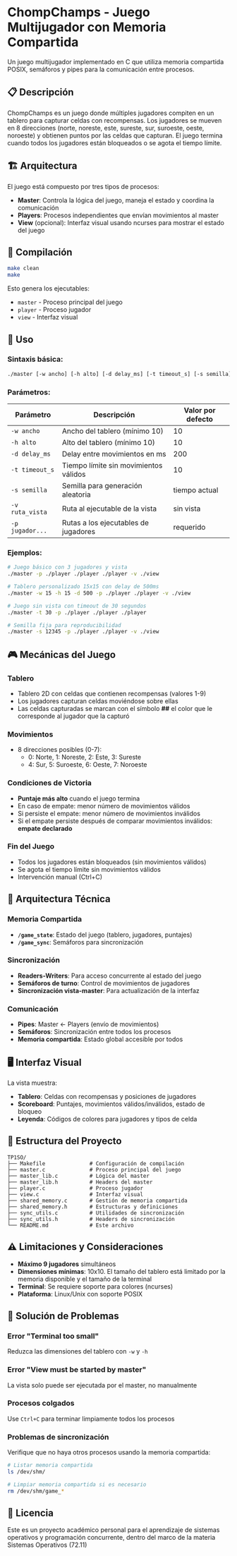 # ChompChamps - Juego Multijugador con Memoria Compartida

Un juego multijugador implementado en C que utiliza memoria compartida POSIX, semáforos y pipes para la comunicación entre procesos.

## 📋 Descripción

ChompChamps es un juego donde múltiples jugadores compiten en un tablero para capturar celdas con recompensas. Los jugadores se mueven en 8 direcciones (norte, noreste, este, sureste, sur, suroeste, oeste, noroeste) y obtienen puntos por las celdas que capturan. El juego termina cuando todos los jugadores están bloqueados o se agota el tiempo límite.

## 🏗️ Arquitectura

El juego está compuesto por tres tipos de procesos:

- **Master**: Controla la lógica del juego, maneja el estado y coordina la comunicación
- **Players**: Procesos independientes que envían movimientos al master
- **View** (opcional): Interfaz visual usando ncurses para mostrar el estado del juego

## 🚀 Compilación

```bash
make clean
make
```

Esto genera los ejecutables:
- `master` - Proceso principal del juego
- `player` - Proceso jugador
- `view` - Interfaz visual

## 📖 Uso

### Sintaxis básica:
```bash
./master [-w ancho] [-h alto] [-d delay_ms] [-t timeout_s] [-s semilla] [-v ./view] -p ./player [./player ...]
```

### Parámetros:

| Parámetro | Descripción | Valor por defecto |
|-----------|-------------|-------------------|
| `-w ancho` | Ancho del tablero (mínimo 10) | 10 |
| `-h alto` | Alto del tablero (mínimo 10) | 10 |
| `-d delay_ms` | Delay entre movimientos en ms | 200 |
| `-t timeout_s` | Tiempo límite sin movimientos válidos | 10 |
| `-s semilla` | Semilla para generación aleatoria | tiempo actual |
| `-v ruta_vista` | Ruta al ejecutable de la vista | sin vista |
| `-p jugador...` | Rutas a los ejecutables de jugadores | requerido |

### Ejemplos:

```bash
# Juego básico con 3 jugadores y vista
./master -p ./player ./player ./player -v ./view

# Tablero personalizado 15x15 con delay de 500ms
./master -w 15 -h 15 -d 500 -p ./player ./player -v ./view

# Juego sin vista con timeout de 30 segundos
./master -t 30 -p ./player ./player ./player

# Semilla fija para reproducibilidad
./master -s 12345 -p ./player ./player -v ./view
```

## 🎮 Mecánicas del Juego

### Tablero
- Tablero 2D con celdas que contienen recompensas (valores 1-9)
- Los jugadores capturan celdas moviéndose sobre ellas
- Las celdas capturadas se marcan con el símbolo **##** el color que le corresponde al jugador que la capturó

### Movimientos
- 8 direcciones posibles (0-7):
  - 0: Norte, 1: Noreste, 2: Este, 3: Sureste
  - 4: Sur, 5: Suroeste, 6: Oeste, 7: Noroeste

### Condiciones de Victoria
- **Puntaje más alto** cuando el juego termina
- En caso de empate: menor número de movimientos válidos
- Si persiste el empate: menor número de movimientos inválidos
- Si el empate persiste después de comparar movimientos inválidos: **empate declarado**

### Fin del Juego
- Todos los jugadores están bloqueados (sin movimientos válidos)
- Se agota el tiempo límite sin movimientos válidos
- Intervención manual (Ctrl+C)

## 🔧 Arquitectura Técnica

### Memoria Compartida
- **`/game_state`**: Estado del juego (tablero, jugadores, puntajes)
- **`/game_sync`**: Semáforos para sincronización

### Sincronización
- **Readers-Writers**: Para acceso concurrente al estado del juego
- **Semáforos de turno**: Control de movimientos de jugadores
- **Sincronización vista-master**: Para actualización de la interfaz

### Comunicación
- **Pipes**: Master ← Players (envío de movimientos)
- **Semáforos**: Sincronización entre todos los procesos
- **Memoria compartida**: Estado global accesible por todos

## 🖥️ Interfaz Visual

La vista muestra:
- **Tablero**: Celdas con recompensas y posiciones de jugadores
- **Scoreboard**: Puntajes, movimientos válidos/inválidos, estado de bloqueo
- **Leyenda**: Códigos de colores para jugadores y tipos de celda


## 📁 Estructura del Proyecto

```
TP1SO/
├── Makefile              # Configuración de compilación
├── master.c              # Proceso principal del juego
├── master_lib.c          # Lógica del master
├── master_lib.h          # Headers del master
├── player.c              # Proceso jugador
├── view.c                # Interfaz visual
├── shared_memory.c       # Gestión de memoria compartida
├── shared_memory.h       # Estructuras y definiciones
├── sync_utils.c          # Utilidades de sincronización
├── sync_utils.h          # Headers de sincronización
└── README.md             # Este archivo
```

## ⚠️ Limitaciones y Consideraciones

- **Máximo 9 jugadores** simultáneos
- **Dimensiones mínimas**: 10x10. El tamaño del tablero está limitado por la memoria disponible y el tamaño de la terminal
- **Terminal**: Se requiere soporte para colores (ncurses)
- **Plataforma**: Linux/Unix con soporte POSIX

## 🐛 Solución de Problemas

### Error "Terminal too small"
Reduzca las dimensiones del tablero con `-w` y `-h`

### Error "View must be started by master"
La vista solo puede ser ejecutada por el master, no manualmente

### Procesos colgados
Use `Ctrl+C` para terminar limpiamente todos los procesos

### Problemas de sincronización
Verifique que no haya otros procesos usando la memoria compartida:
```bash
# Listar memoria compartida
ls /dev/shm/

# Limpiar memoria compartida si es necesario
rm /dev/shm/game_*
```

## 📝 Licencia

Este es un proyecto académico personal para el aprendizaje de sistemas operativos y programación concurrente, dentro del marco de la materia Sistemas Operativos (72.11)
